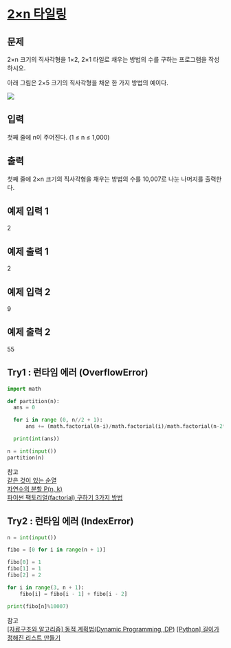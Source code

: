 # [2×n 타일링](https://www.acmicpc.net/problem/11726)

## 문제
2×n 크기의 직사각형을 1×2, 2×1 타일로 채우는 방법의 수를 구하는 프로그램을 작성하시오.

아래 그림은 2×5 크기의 직사각형을 채운 한 가지 방법의 예이다.

![](https://onlinejudgeimages.s3-ap-northeast-1.amazonaws.com/problem/11726/1.png)

## 입력
첫째 줄에 n이 주어진다. (1 ≤ n ≤ 1,000)

## 출력
첫째 줄에 2×n 크기의 직사각형을 채우는 방법의 수를 10,007로 나눈 나머지를 출력한다.

## 예제 입력 1 
2
## 예제 출력 1 
2
## 예제 입력 2 
9
## 예제 출력 2 
55

## Try1 : 런타임 에러 (OverflowError)
```Python
import math

def partition(n):
  ans = 0

  for i in range (0, n//2 + 1):
      ans += (math.factorial(n-i)/math.factorial(i)/math.factorial(n-2*i))%10007

  print(int(ans))

n = int(input())
partition(n)
```
참고<br>
[같은 것이 있는 순열](https://bhsmath.tistory.com/153)<br>
[자연수의 분할 P(n, k)](https://m.blog.naver.com/vollollov/220989048062)<br>
[파이썬 팩토리얼(factorial) 구하기 3가지 방법](https://blockdmask.tistory.com/528)<br>

## Try2 : 런타임 에러 (IndexError)
```Python
n = int(input())

fibo = [0 for i in range(n + 1)]

fibo[0] = 1
fibo[1] = 1
fibo[2] = 2

for i in range(3, n + 1):
    fibo[i] = fibo[i - 1] + fibo[i - 2]

print(fibo[n]%10007)
```
참고<br>
[[자료구조와 알고리즘] 동적 계획법(Dynamic Programming, DP)](https://velog.io/@chelsea/1-동적-계획법Dynamic-Programming-DP)
[[Python] 길이가 정해진 리스트 만들기](https://jobc.tistory.com/141)
